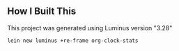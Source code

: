 ## How I Built This

This project was generated using Luminus version "3.28"

```
lein new luminus +re-frame org-clock-stats
```
